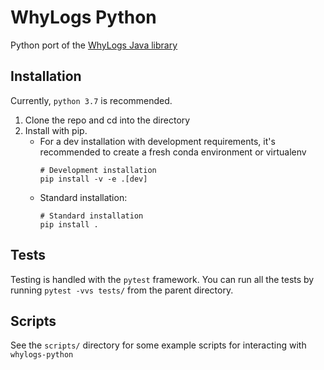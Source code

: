 # WhyLogs Python

Python port of the [WhyLogs Java library](https://gitlab.com/whylabs/whylogs-java)

## Installation
Currently, `python 3.7` is recommended.

1. Clone the repo and cd into the directory
2. Install with pip.
   - For a dev installation with development requirements, it's recommended to create a fresh conda environment or virtualenv
     ```
     # Development installation
     pip install -v -e .[dev]
     ```
   - Standard installation:
     ```
     # Standard installation
     pip install .
     ```
 

## Tests
Testing is handled with the `pytest` framework.
You can run all the tests by running `pytest -vvs tests/` from the parent directory.

## Scripts
See the `scripts/` directory for some example scripts for interacting with `whylogs-python`

